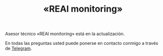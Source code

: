 ﻿---
layout: post-ea

group: El consejero téchnico
title: «REAl monitoring»
meta: REAl monitoring
logo: real_monitoring.svg
order: 7

category: ea

og: img/og-real-monitoring.jpg

lang: es
ref: real_monitoring
---

Asesor técnico «REAl monitoring» está en la actualización.

En todas las preguntas usted puede ponerse en contacto conmigo a través de <a href="https://t.me/chutkoy" target="_blank">Telegram</a>.
